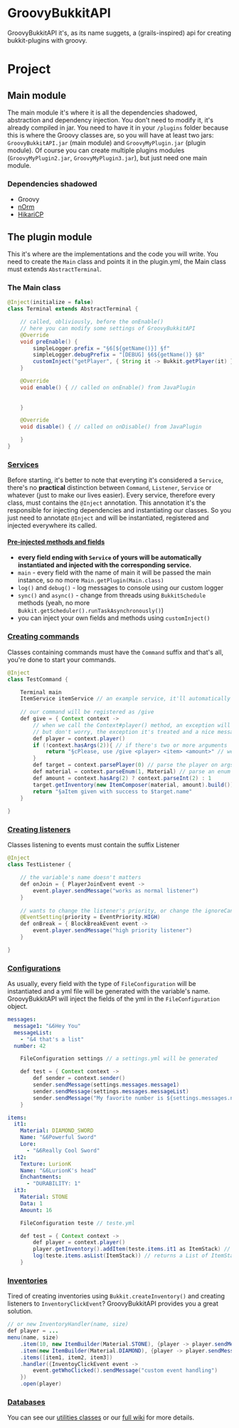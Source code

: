 # GroovyBukkitAPI

GroovyBukkitAPI it's, as its name suggets, a (grails-inspired) api for creating bukkit-plugins with groovy.

# Project
## Main module
The main module it's where it is all the dependencies shadowed, abstraction and dependency injection. You don't need to modify it, it's already compiled in jar. You need to have it in your `/plugins` folder because this is where the Groovy classes are, so you will have at least two jars: `GroovyBukkitAPI.jar` (main module) and `GroovyMyPlugin.jar` (plugin module). Of course you can create multiple plugins modules (`GroovyMyPlugin2.jar`, `GroovyMyPlugin3.jar`), but just need one main module.
### Dependencies shadowed
- Groovy
- [nOrm](https://github.com/dieselpoint/norm)
- [HikariCP](https://github.com/brettwooldridge/HikariCP)
## The plugin module
This it's where are the implementations and the code you will write. You need to create the `Main` class and points it in the plugin.yml, the Main class must extends `AbstractTerminal`.
### The Main class

```java
@Inject(initialize = false)
class Terminal extends AbstractTerminal {

    // called, obliviously, before the onEnable()
    // here you can modify some settings of GroovyBukkitAPI
    @Override
    void preEnable() { 
        simpleLogger.prefix = "§6[${getName()}] §f"
        simpleLogger.debugPrefix = "[DEBUG] §6${getName()} §8"
        customInject("getPlayer", { String it -> Bukkit.getPlayer(it) })
    }

    @Override
    void enable() { // called on onEnable() from JavaPlugin
    
        
    }

    @Override
    void disable() { // called on onDisable() from JavaPlugin

    }
}
```
### [Services](https://github.com/noobmobile/GroovyBukkitAPI/wiki/Services)
Before starting, it's better to note that everyting it's considered a `Service`, there's no **practical** distinction between `Command`, `Listener`, `Service` or whatever (just to make our lives easier). Every service, therefore every class, must contains the `@Inject` annotation. This annotation it's the responsible for injecting dependencies and instantiating our classes. So you just need to annotate `@Inject` and will be instantiated, registered and injected everywhere its called.
#### [Pre-injected methods and fields](https://github.com/noobmobile/GroovyBukkitAPI/wiki/Injections)
- **every field ending with `Service` of yours will be automatically instantiated and injected with the corresponding service.**
- `main` - every field with the name of main it will be passed the main instance, so no more `Main.getPlugin(Main.class)`
- `log()` and `debug()` - log messages to console using our custom logger
- `sync()` and `async()` - change from threads using `BukkitSchedule` methods (yeah, no more `Bukkit.getScheduler().runTaskAsynchronously()`)
- you can inject your own fields and methods using `customInject()`
### [Creating commands](https://github.com/noobmobile/GroovyBukkitAPI/wiki/Commands)
Classes containing commands must have the `Command` suffix and that's all, you're done to start your commands.
```java
@Inject
class TestCommand {

    Terminal main
    ItemService itemService // an example service, it'll automatically injected and registered on our main
    
    // our command will be registered as /give
    def give = { Context context ->
        // when we call the Context#player() method, an exception will be throwed if it's not a player that it's executing the command
        // but don't worry, the exception it's treated and a nice message it's sent to the Console saying it's only for players
        def player = context.player()
        if (!context.hasArgs(2)){ // if there's two or more arguments
            return "§cPlease, use /give <player> <item> <amount>" // we can also use context.returning(String... messages)
        }
        def target = context.parsePlayer(0) // parse the player on args[0]
        def material = context.parseEnum(1, Material) // parse an enum on args[1]
        def amount = context.hasArg(2) ? context.parseInt(2) : 1
        target.getInventory(new ItemComposer(material, amount).build())
        return "§aItem given with success to $target.name"
    }
    
}
```
### [Creating listeners](https://github.com/noobmobile/GroovyBukkitAPI/wiki/Listeners)
Classes listening to events must contain the suffix Listener
```java
@Inject
class TestListener {

    // the variable's name doesn't matters
    def onJoin = { PlayerJoinEvent event ->
        event.player.sendMessage("works as normal listener")
    }
    
    // wants to change the listener's priority, or change the ignoreCancelled? no problem
    @EventSetting(priority = EventPriority.HIGH)
    def onBreak = { BlockBreakEvent event ->
        event.player.sendMessage("high priority listener")
    }

}
```
### [Configurations](https://github.com/noobmobile/GroovyBukkitAPI/wiki/Configurations)
As usually, every field with the type of `FileConfiguration` will be instantiated and a yml file will be generated with the variable's name. GroovyBukkitAPI will inject the fields of the yml in the `FileConfiguration` object.
```yaml
messages:
  message1: "&6Hey You"
  messageList:
    - "&4 that's a list"
  number: 42
```
```java
    FileConfiguration settings // a settings.yml will be generated

    def test = { Context context ->
        def sender = context.sender()
        sender.sendMessage(settings.messages.message1)
        sender.sendMessage(settings.messages.messageList)
        sender.sendMessage("My favorite number is ${settings.messages.number}")
    }
```
```yaml
items:
  it1:
    Material: DIAMOND_SWORD
    Name: "&6Powerful Sword"
    Lore:
      - "&6Really Cool Sword"
  it2:
    Texture: LurionK
    Name: "&6LurionK's head"
    Enchantments:
      - "DURABILITY: 1"
  it3:
    Material: STONE
    Data: 1
    Amount: 16
```
```java
    FileConfiguration teste // teste.yml

    def test = { Context context ->
        def player = context.player()
        player.getInventory().addItem(teste.items.it1 as ItemStack) // automatically cast the teste.items.it1 as a ItemStack
        log(teste.items.asList(ItemStack)) // returns a List of ItemStack with it1, it2 and it3
    }
```
### [Inventories](https://github.com/noobmobile/GroovyBukkitAPI/wiki/Inventories)
Tired of creating inventories using `Bukkit.createInventory()` and creating listeners to `InventoryClickEvent`? GroovyBukkitAPI provides you a great solution. 
```java
// or new InventoryHandler(name, size)
def player = ...
menu(name, size)
	.item(10, new ItemBuilder(Material.STONE), {player -> player.sendMessage("clicked on item STONE on slot 10")})
	.item(new ItemBuilder(Material.DIAMOND), {player -> player.sendMessage("click on item DIAMOND on slot coming from config")})
	.items([item1, item2, item3])
	.handler({InventoyClickEvent event ->
		event.getWhoClicked().sendMessage("custom event handling")
	})
	.open(player)
```
### [Databases](https://github.com/noobmobile/GroovyBukkitAPI/wiki/Database)
You can see our [utilities classes](https://github.com/noobmobile/GroovyBukkitAPI/wiki/Utils) or our [full wiki](https://github.com/noobmobile/GroovyBukkitAPI/wiki) for more details.
